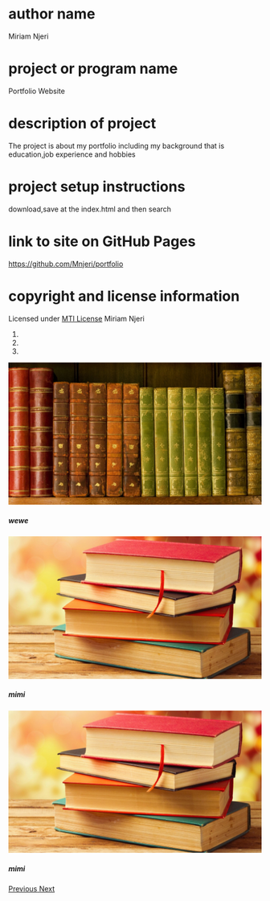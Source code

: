 # author name
Miriam Njeri

# project or program name
Portfolio Website


# description of project
The project is about my portfolio including my background that is education,job experience and hobbies

# project setup instructions
download,save at the index.html and then search

# link to site on GitHub Pages
https://github.com/Mnjeri/portfolio
# copyright and license information
Licensed under [MTI License](License)
Miriam Njeri 

<div id="carousel-example-generic" class="carousel slide" data-ride="carousel">
  <!-- Indicators -->
  <ol class="carousel-indicators">
    <li data-target="#carousel-example-generic" data-slide-to="0" class="active"></li>
    <li data-target="#carousel-example-generic" data-slide-to="1"></li>
    <li data-target="#carousel-example-generic" data-slide-to="2"></li>
  </ol>

  <!-- Wrapper for slides -->
  <div class="carousel-inner" role="listbox">
    <div class="item active">
      <img src="images/book1.jpg" alt="...">
      <div class="carousel-caption">
        <h5>wewe</h5>
      </div>
    </div>
    <div class="item">
      <img src="images/book2.jpg" alt="...">
      <div class="carousel-caption">
        <h5>mimi</h5>
      </div>
    </div>
    <div class="item">
      <img src="images/book2.jpg" alt="...">
      <div class="carousel-caption">
        <h5>mimi</h5>
      </div>
    </div>
  </div>

  <!-- Controls -->
  <a class="left carousel-control" href="#carousel-example-generic" role="button" data-slide="prev">
    <span class="glyphicon glyphicon-chevron-left" aria-hidden="true"></span>
    <span class="sr-only">Previous</span>
  </a>
  <a class="right carousel-control" href="#carousel-example-generic" role="button" data-slide="next">
    <span class="glyphicon glyphicon-chevron-right" aria-hidden="true"></span>
    <span class="sr-only">Next</span>
  </a>
</div>